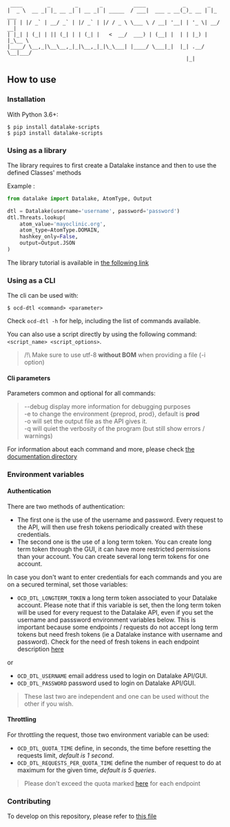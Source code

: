 
     ____        _        _       _          ____            _       _ 
    |  _ \  __ _| |_ __ _| | __ _| | _____  / ___|  ___ _ __(_)_ __ | |_ ___
    | | | |/ _` | __/ _` | |/ _` | |/ / _ \ \___ \ / __| '__| | '_ \| __/ __|
    | |_| | (_| | || (_| | | (_| |   <  __/  ___) | (__| |  | | |_) | |_\__ \
    |____/ \__,_|\__\__,_|_|\__,_|_|\_\___| |____/ \___|_|  |_| .__/ \__|___/
                                                              |_|


## How to use

### Installation

With Python 3.6+:  
```
$ pip install datalake-scripts
$ pip3 install datalake-scripts
```
### Using as a library
The library requires to first create a Datalake instance and then to use the defined Classes' methods

Example : 
```python
from datalake import Datalake, AtomType, Output

dtl = Datalake(username='username', password='password')
dtl.Threats.lookup(
    atom_value='mayoclinic.org',
    atom_type=AtomType.DOMAIN,
    hashkey_only=False,
    output=Output.JSON
)
```

The library tutorial is available in [the following link](https://github.com/cert-orangecyberdefense/datalake/blob/master/tutorial.md)



### Using as a CLI 

The cli can be used with:
```shell script
$ ocd-dtl <command> <parameter>
```
Check `ocd-dtl -h` for help, including the list of commands available.

You can also use a script directly by using the following command: `<script_name> <script_options>`.

> /!\ Make sure to use utf-8 **without BOM** when providing a file (-i option)

#### Cli parameters  

Parameters common and optional for all commands:
> --debug  display more information for debugging purposes   
> -e to change the environment {preprod, prod},  default is **prod**  
> -o will set the output file as the API gives it.  
> -q will quiet the verbosity of the program (but still show errors / warnings)  

For information about each command and more, please check [the documentation directory](https://github.com/cert-orangecyberdefense/datalake/tree/master/docs)


### Environment variables

#### Authentication

There are two methods of authentication:
- The first one is the use of the username and password. Every request to the API, will then use fresh tokens periodically created with these credentials.
- The second one is the use of a long term token. You can create long term token through the GUI, it can have more restricted permissions than your account. You can create several long term tokens for one account. 

In case you don't want to enter credentials for each commands and you are on a secured terminal, set those variables:  
* `OCD_DTL_LONGTERM_TOKEN` a long term token associated to your Datalake account.
Please note that if this variable is set, then the long term token will be used for every request to the Datalake API, even if you set the username and passsword environment variables below. This is important because some endpoints / requests do not accept long term tokens but need fresh tokens (ie a Datalake instance with username and password). Check for the need of fresh tokens in each endpoint description [here](https://datalake.cert.orangecyberdefense.com/api/v2/docs/)

or

* `OCD_DTL_USERNAME` email address used to login on Datalake API/GUI.   
* `OCD_DTL_PASSWORD` password used to login on Datalake API/GUI.
> These last two are independent and one can be used without the other if you wish.

#### Throttling
For throttling the request, those two environment variable can be used:  
* `OCD_DTL_QUOTA_TIME` define, in seconds, the time before resetting the requests limit, *default is 1 second*.   
* `OCD_DTL_REQUESTS_PER_QUOTA_TIME` define the number of request to do at maximum for the given time,  *default is 5 queries*.

> Please don't exceed the quota marked [here](https://datalake.cert.orangecyberdefense.com/api/v2/docs/) for each endpoint


### Contributing

To develop on this repository, please refer to [this file](https://github.com/cert-orangecyberdefense/datalake/tree/master/CONTRIBUTING.md) 